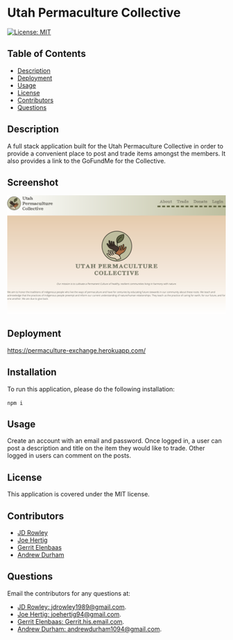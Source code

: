 # Utah Permaculture Collective
[![License: MIT](https://img.shields.io/badge/license-MIT-yellow)](https://opensource.org/licenses/MIT)
## Table of Contents

* [Description](#description)
* [Deployment](#deployment)
* [Usage](#usage)
* [License](#license)
* [Contributors](#contributors)
* [Questions](#questions)
## Description
A full stack application built for the Utah Permaculture Collective in order to provide a convenient place to post and trade items amongst the members. It also provides a link to the GoFundMe for the Collective.
## Screenshot
![pic of application](/client/public/Permaculture-Collective.png)


## Deployment
https://permaculture-exchange.herokuapp.com/

## Installation

To run this application, please do the following installation:

`
npm i
`

## Usage
Create an account with an email and password. Once logged in, a user can post a description and title on the item they would like to trade. Other logged in users can comment on the posts.
## License

This application is covered under the MIT license.
## Contributors
* [JD Rowley](https://github.com/JD-Rowley)
* [Joe Hertig](https://github.com/JoeHertig)
* [Gerrit Elenbaas](https://github.com/Gelenhaus)
* [Andrew Durham](https://github.com/andydhpkp)
## Questions

Email the contributors for any questions at: 
* [JD Rowley: jdrowley1989@gmail.com](mailto:jdrowley1989@gmail.com).
* [Joe Hertig: joehertig94@gmail.com](mailto:joehertig94@gmail.com).
* [Gerrit Elenbaas: Gerrit.his.email.com](mailto:Gerrit.his.email.com).
* [Andrew Durham: andrewdurham1094@gmail.com](mailto:andrewdurham1094@gmail.com).

